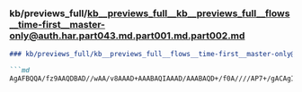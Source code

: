 ### kb/previews_full/kb__previews_full__kb__previews_full__flows__time-first__master-only@auth.har.part043.md.part001.md.part002.md

```md
### kb/previews_full/kb__previews_full__flows__time-first__master-only@auth.har.part043.md.part001.md (part 002)

```md
AgAFBQQA/fz9AAQDBAD//wAA/v8AAAD+AAABAQIAAAD/AAABAQD+/f0A////AP7+/gACAgIA////AAAAAAAAAP8A/f
```

```

```
